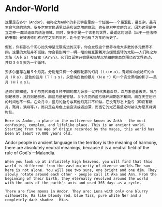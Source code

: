 # Andor-World
    这里是安多尔（Andor），被称之为Ankh的多元宇宙里的一个位面——一个最混乱，最复杂，最有生命气息的地方。安多尔在古民语里就是和谐之境的意思，也有绝对中立的含义，因为这里是中立之神——魔兰迪亚的统治领域。同时，安多尔是一个古老的世界，最遥远的记录（出于一些法师的书籍）是被法师们称初生之年的年代，距今至少也有７万年的历史了。

    假如，你有那么个闲心抬头仰望无限高远的天宇，你会发现这个世界与绝大多数的多元世界不同。这里的太阳并不孤独，你会看到两个一明一暗的相互围着对方缓慢旋转的太阳——人们称之为太阳（Ａｋａ）与日鬼（Ａｍｎ）。它们自诞生开始便永恒地以地轴的东西向围绕着世界转动，并以３６５天为一个循环。

    安多尔里存在着５个月亮，分别是只有一个模糊轮廓的幻月（Ｌｕｎａ），有如鲜血般艳红的血月（Ｒａ），蓝色的蓝月（Ｔｉｓｓ），永是纯白色的银月（Ｎｅｒ）和一个完全黑暗的影子——黑月（Ｈｉａｓ）。

    法师们都知道，５个月亮代表着５种不同的魔力源泉——幻月代表着自然，血月象征着毁灭，银月则是秩序，黑月则是邪恶，而蓝月便是智慧。５个月亮的盈亏循环周期各不相同，而在天空划行的时间也不一样。在众月中，蓝月的盈亏与其他月亮并不相似，它没有形态上盈亏（即没有新月，残月，满月等。），而只是在月色上会变淡或者加深，而当它的光芒最盛之时被认为是其月满时刻。

    Here is Andor, a plane in the multiverse known as Ankh - the most confusing, complex, and lifelike place. This is an ancient world. Starting from the Age of Origin recorded by the mages, this world has been at least 70,000 years old.
Andor people in ancient language in the territory is the meaning of harmony, there are absolutely neutral meanings, because it is a neutral field of the rule of God's --Malandia.

    When you look up at infinitely high heavens, you will find that this world is different from the vast majority of diverse worlds.The sun here is not alone. You will see two suns, one bright and one dim. They slowly rotate around each other - people call it Aka and Amn. From the beginning of their birth, they eternally revolved around the world with the axis of the earth's axis and used 365 days as a cycle.

    There are five moons in Andor. They are: Luna with only one blurry silhouette, Ra like bloody red, blue Tiss, pure white Ner and a completely dark shadow - Hias.
